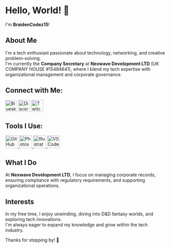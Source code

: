 # Hello, World! 👋

I'm **BraidenCodez15**!

## About Me
I'm a tech enthusiast passionate about technology, networking, and creative problem-solving.  
I'm currently the **Company Secretary** at **Nexwave Development LTD** (UK COMPANY HOUSE #15484641), where I blend my tech expertise with organizational management and corporate governance.

## Connect with Me:
<p align="left">
<a href="https://bsky.app/profile/braidenh.xyz"><img src="https://i.imgur.com/zVwbWwf.png" alt="Bluesky" width="37" height="37" /></a> 
<a href="https://discord.gg/"><img src="https://i.imgur.com/nsVOefF.png" alt="Discord" width="37" height="37" /></a>
<a href="https://www.twitch.tv/Kill3rzOnGodz"><img src="https://i.imgur.com/0pAkilW.png" alt="Twitch" width="37" height="37" /></a>
</p>

## Tools I Use:
<p align="left"> 
<a href="https://github.com/" target="_blank"> <img src="https://raw.githubusercontent.com/coderjojo/coderjojo/master/img/github.svg" alt="GitHub" width="40" height="40"/> </a> 
<a href="https://www.photoshop.com/en" target="_blank"> <img src="https://upload.wikimedia.org/wikipedia/commons/a/af/Adobe_Photoshop_CC_icon.svg" alt="Photoshop" width="40" height="40"/> </a> 
<a href="https://www.adobe.com/in/products/illustrator.html" target="_blank"> <img src="https://upload.wikimedia.org/wikipedia/commons/f/fb/Adobe_Illustrator_CC_icon.svg" alt="Illustrator" width="40" height="40"/> </a> 
<a href="https://code.visualstudio.com/" target="_blank"> <img src="https://dashboard.snapcraft.io/site_media/appmedia/2019/05/code512.png" alt="VS Code" width="40" height="40"/> </a>
</p>

## What I Do
At **Nexwave Development LTD**, I focus on managing corporate records, ensuring compliance with regulatory requirements, and supporting organizational operations.

## Interests
In my free time, I enjoy unwinding, diving into D&D fantasy worlds, and exploring tech innovations.  
I'm always eager to expand my knowledge and grow within the tech industry.

Thanks for stopping by! 👋
